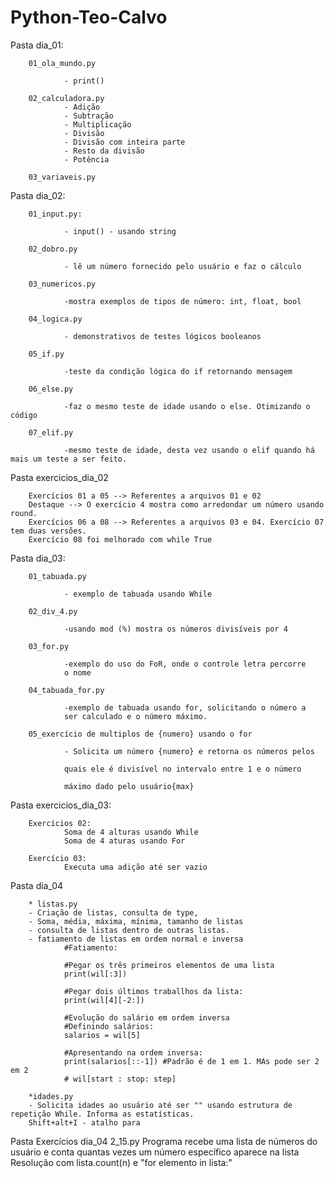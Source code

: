 # Python-Teo-Calvo

Pasta dia_01:

        01_ola_mundo.py

                - print()

        02_calculadora.py
                - Adição
                - Subtração
                - Multiplicação
                - Divisão
                - Divisão com inteira parte
                - Resto da divisão
                - Potência

        03_variaveis.py

Pasta dia_02:

        01_input.py:

                - input() - usando string
        
        02_dobro.py

                - lê um número fornecido pelo usuário e faz o cálculo
        
        03_numericos.py

                -mostra exemplos de tipos de número: int, float, bool
        
        04_logica.py

                - demonstrativos de testes lógicos booleanos
        
        05_if.py

                -teste da condição lógica do if retornando mensagem
        
        06_else.py

                -faz o mesmo teste de idade usando o else. Otimizando o código

        07_elif.py

                -mesmo teste de idade, desta vez usando o elif quando há mais um teste a ser feito.

        
Pasta exercicios_dia_02

        Exercícios 01 a 05 --> Referentes a arquivos 01 e 02
        Destaque --> O exercício 4 mostra como arredondar um número usando round.
        Exercícios 06 a 08 --> Referentes a arquivos 03 e 04. Exercício 07 tem duas versões.
        Exercício 08 foi melhorado com while True

Pasta dia_03:

        01_tabuada.py

                - exemplo de tabuada usando While
        
        02_div_4.py

                -usando mod (%) mostra os números divisíveis por 4
        
        03_for.py

                -exemplo do uso do FoR, onde o controle letra percorre
                o nome

        04_tabuada_for.py

                -exemplo de tabuada usando for, solicitando o número a
                ser calculado e o número máximo.
        
        05_exercício de multiplos de {numero} usando o for

                - Solicita um número {numero} e retorna os números pelos 
                
                quais ele é divisível no intervalo entre 1 e o número 
                
                máximo dado pelo usuário{max}
        
Pasta exercicios_dia_03:

        Exercícios 02:
                Soma de 4 alturas usando While
                Soma de 4 aturas usando For
        
        Exercício 03:
                Executa uma adição até ser vazio


Pasta dia_04

        * listas.py 
        - Criação de listas, consulta de type, 
        - Soma, média, máxima, mínima, tamanho de listas
        - consulta de listas dentro de outras listas.
        - fatiamento de listas em ordem normal e inversa
                #Fatiamento:

                #Pegar os três primeiros elementos de uma lista
                print(wil[:3])

                #Pegar dois últimos traballhos da lista:
                print(wil[4][-2:])
        
                #Evolução do salário em ordem inversa
                #Definindo salários:
                salarios = wil[5]

                #Apresentando na ordem inversa:
                print(salarios[::-1]) #Padrão é de 1 em 1. MAs pode ser 2 em 2
                # wil[start : stop: step]
        
        *idades.py
        - Solicita idades ao usuário até ser "" usando estrutura de repetição While. Informa as estatísticas.
        Shift+alt+I - atalho para 

Pasta Exercícios dia_04
        2_15.py
                Programa recebe uma lista de números do usuário e conta quantas vezes um número específico aparece na lista
                Resolução com lista.count(n) e "for elemento in lista:"

        




                

